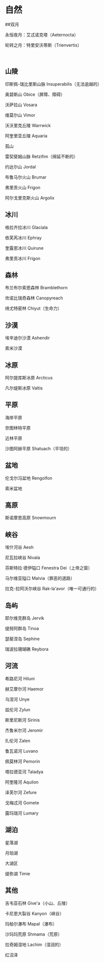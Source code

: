 # 自然
##双月

永恒夜月：艾忒诺克塔（Aeternocta）

轮转之月：特里安沃蒂斯（Trienvertis）

<br>

## 山陵

印斯佩-瑞比里斯山脉 Insuperabilis（无法逾越的）

奥碧斯山 Obice（屏障、障碍）

沃萨拉山 Vosara

维莫尔山 Vimor

沃沃里克丘陵 Warrwick

阿奎里亚丘陵 Aquaria

孤山

雷契斐姆山脉 Retzifim（绵延不断的）

约达尔山 Jordal

布鲁马尔火山 Brumar

弗里贡火山 Frigon

阿尔戈里克斯火山 Argolix

## 冰川

格拉齐拉冰川 Glaciala

依芙芮冰川 Ephray

奎露恩冰川 Quirune

弗里贡冰川 Frigon

## 森林

布兰布尔索恩森林 Bramblethorn

坎诺比瑞奇森林 Canopyreach

绮尤特密林 Chiyut（生命力）

## 沙漠

埃辛迪尔沙漠 Ashendir

索米沙漠

## 冰原

阿尔提库斯冰原 Arcticus

凡尔缇斯冰原 Valtis

## 平原

海岸平原

奈图林特平原

近林平原

沙图阿赫平原 Shatuach（平坦的）

## 盆地

伦戈尔冯盆地 Rengolfon

索米盆地

## 高原

斯诺摩恩高原 Snowmourn

## 峡谷

埃什河谷 Aesh

尼瓦拉峡谷 Nivala

芬斯特拉·德伊隘口 Fenestra Dei（上帝之窗）

马尔维亚隘口 Malvia（罪恶的道路）

拉克-拉阿沃尔峡谷 Rak-la'avor（唯一可通行的）

## 岛屿

耶尔维克群岛 Jervik

缇努阿群岛 Tinoa

瑟斐涅岛 Sephine

瑞波拉珊瑚礁 Reybora

## 河流

希路尼河 Hiluni

赫艾摩尔河 Haemor

乌涅河 Unye

兹伦河 Zylun

斯里尼斯河 Sirinis

杰鲁米尔河 Jeromir

扎伦河 Zalen

鲁瓦诺河 Luvano

佩莫林河 Pemorin

塔拉德亚河 Taladya

阿奎隆河 Aquilon

泽芙尔河 Zefure

戈梅忒河 Gomete

露玛瑞河 Lumary

## 湖泊

星落湖

月珀湖

大湖区

缇弥湖 Timie

## 其他

吉韦亚石林 Give'a（小山、丘陵）

卡尼恩大裂谷 Kanyon（峡谷）

玛帕尔瀑布 Mapal（瀑布）

沙玛玛荒原 Shmama（荒原）

拉奇姆湿地 Lachim（湿润的）

红沼泽

